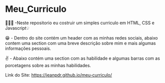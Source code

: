 # Meu_Curriculo


<p> 👨🏻‍💻 -Neste repositorio eu costruir um simples curriculo em HTML, CSS e Javascript💡</p>

<p> 😁 - Dentro do site contém um header com as minhas redes sociais, abaixo contem uma section com uma breve descrição sobre mim e mais algumas informações pessoais.</p>

<p> ✌️ - Abaixo contém uma section com as habilidade e algumas barras com as porcetagens sobre as minhas habilidades.</p>


Link do Site: <a>https://jeanpdr.github.io/meu-curriculo/</a>
 
